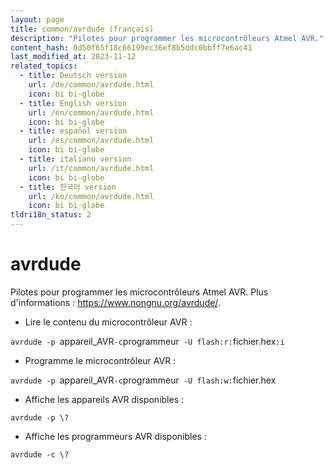 ```yaml
---
layout: page
title: common/avrdude (français)
description: "Pilotes pour programmer les microcontrôleurs Atmel AVR."
content_hash: 0d50f65f18c66199ec36ef8b5ddc0bbff7e6ac41
last_modified_at: 2023-11-12
related_topics:
  - title: Deutsch version
    url: /de/common/avrdude.html
    icon: bi bi-globe
  - title: English version
    url: /en/common/avrdude.html
    icon: bi bi-globe
  - title: español version
    url: /es/common/avrdude.html
    icon: bi bi-globe
  - title: italiano version
    url: /it/common/avrdude.html
    icon: bi bi-globe
  - title: 한국어 version
    url: /ko/common/avrdude.html
    icon: bi bi-globe
tldri18n_status: 2
---
```

# avrdude

Pilotes pour programmer les microcontrôleurs Atmel AVR.
Plus d'informations : <https://www.nongnu.org/avrdude/>.

- Lire le contenu du microcontrôleur AVR :

`avrdude -p `<span class="tldr-var badge badge-pill bg-dark-lm bg-white-dm text-white-lm text-dark-dm font-weight-bold">appareil_AVR</span>` -c `<span class="tldr-var badge badge-pill bg-dark-lm bg-white-dm text-white-lm text-dark-dm font-weight-bold">programmeur</span>` -U flash:r:`<span class="tldr-var badge badge-pill bg-dark-lm bg-white-dm text-white-lm text-dark-dm font-weight-bold">fichier.hex</span>`:i`

- Programme le microcontrôleur AVR :

`avrdude -p `<span class="tldr-var badge badge-pill bg-dark-lm bg-white-dm text-white-lm text-dark-dm font-weight-bold">appareil_AVR</span>` -c `<span class="tldr-var badge badge-pill bg-dark-lm bg-white-dm text-white-lm text-dark-dm font-weight-bold">programmeur</span>` -U flash:w:`<span class="tldr-var badge badge-pill bg-dark-lm bg-white-dm text-white-lm text-dark-dm font-weight-bold">fichier.hex</span>

- Affiche les appareils AVR disponibles :

`avrdude -p \?`

- Affiche les programmeurs AVR disponibles :

`avrdude -c \?`
